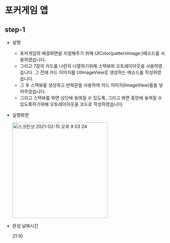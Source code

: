 # 포커게임 앱



## step-1

- 설명

  - 포커게임의 배경화면을 지정해주기 위해 UIColor(patternImage:)메소드를 사용하였습니다.
  - 그리고 7장의 카드를 나란히 나열하기위해 스택뷰와 오토레이아웃을 사용하였습니다. 그 전에 카드 이미지를 UIImageView로 생성하는 메소드를 작성하였습니다.
  - 그 후 스택뷰를 생성하고 반복문을 사용하여 카드 이미지(ImageView)들을 넣어주었습니다.
  - 그리고 스택뷰를 화면 상단에 놓여질 수 있도록, 그리고 화면 중앙에 놓여질 수 있도록하기위해  오토레이아웃을 코드로 작성하였습니다.

  

- 실행화면

  <img width="300" alt="스크린샷 2021-02-15 오후 9 03 24" src="https://user-images.githubusercontent.com/42647277/107944339-4b78fb80-6fd1-11eb-8623-5f111a7b8b7d.png">

- 완성 날짜시간

  21:10


